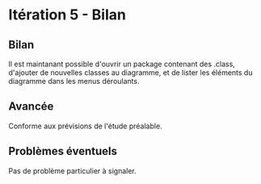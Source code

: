# Itération 5 - Bilan
## Bilan
Il est maintanant possible d'ouvrir un package contenant des .class, 
d'ajouter de nouvelles classes au diagramme, et de lister les éléments 
du diagramme dans les menus déroulants.

## Avancée
Conforme aux prévisions de l'étude préalable.

## Problèmes éventuels
Pas de problème particulier à signaler.